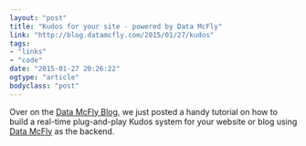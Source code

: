 ```yaml
---
layout: "post"
title: "Kudos for your site - powered by Data McFly"
link: "http://blog.datamcfly.com/2015/01/27/kudos"
tags: 
- "links"
- "code"
date: "2015-01-27 20:26:22"
ogtype: "article"
bodyclass: "post"
---
```


Over on the [Data McFly Blog](http://blog.datamcfly.com), we just posted a handy tutorial on how to build a real-time plug-and-play Kudos system for your website or blog using [Data McFly](http://datamcfly.com) as the backend.